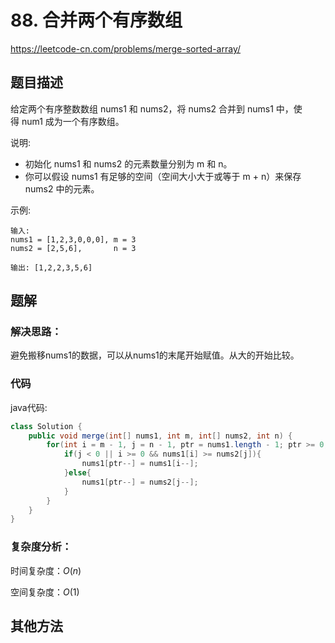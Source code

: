 # 88. 合并两个有序数组
https://leetcode-cn.com/problems/merge-sorted-array/

## 题目描述

给定两个有序整数数组 nums1 和 nums2，将 nums2 合并到 nums1 中，使得 num1 成为一个有序数组。

说明:

* 初始化 nums1 和 nums2 的元素数量分别为 m 和 n。
* 你可以假设 nums1 有足够的空间（空间大小大于或等于 m + n）来保存 nums2 中的元素。

示例:
```
输入:
nums1 = [1,2,3,0,0,0], m = 3
nums2 = [2,5,6],       n = 3

输出: [1,2,2,3,5,6]
```

## 题解

### 解决思路：

避免搬移nums1的数据，可以从nums1的末尾开始赋值。从大的开始比较。

### 代码

java代码:
~~~ java
class Solution {
    public void merge(int[] nums1, int m, int[] nums2, int n) {
        for(int i = m - 1, j = n - 1, ptr = nums1.length - 1; ptr >= 0;){
            if(j < 0 || i >= 0 && nums1[i] >= nums2[j]){
                nums1[ptr--] = nums1[i--];
            }else{
                nums1[ptr--] = nums2[j--];
            }
        }
    }
}
~~~

### 复杂度分析：

时间复杂度：$O(n)$

空间复杂度：$O(1)$

## 其他方法
